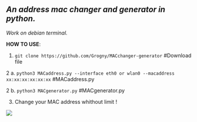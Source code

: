 
***An address mac changer and generator in python.***
-
*Work on debian terminal.*



**HOW TO USE**:

1. ``git clone https://github.com/Grogny/MACchanger-generator`` #Download file 

 2 a. ``python3 MACaddress.py --interface eth0 or wlan0 --macaddress xx:xx:xx:xx:xx:xx`` #MACaddress.py

 2 b. ``python3 MACgenerator.py`` #MACgenerator.py

3. Change your MAC address whithout limit !


<img src="https://media.fs.com/images/community/upload/kindEditor/202104/12/l-adresse-mac-1618209718-GYzYSMPm46.jpg">
